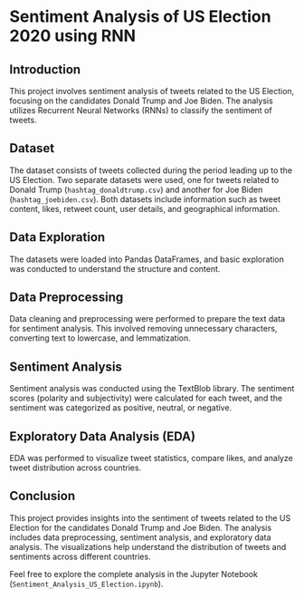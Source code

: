 # Sentiment Analysis of US Election 2020 using RNN

## Introduction
This project involves sentiment analysis of tweets related to the US Election, focusing on the candidates Donald Trump and Joe Biden. The analysis utilizes Recurrent Neural Networks (RNNs) to classify the sentiment of tweets.

## Dataset
The dataset consists of tweets collected during the period leading up to the US Election. Two separate datasets were used, one for tweets related to Donald Trump (`hashtag_donaldtrump.csv`) and another for Joe Biden (`hashtag_joebiden.csv`). Both datasets include information such as tweet content, likes, retweet count, user details, and geographical information.

## Data Exploration
The datasets were loaded into Pandas DataFrames, and basic exploration was conducted to understand the structure and content.

## Data Preprocessing
Data cleaning and preprocessing were performed to prepare the text data for sentiment analysis. This involved removing unnecessary characters, converting text to lowercase, and lemmatization.

## Sentiment Analysis
Sentiment analysis was conducted using the TextBlob library. The sentiment scores (polarity and subjectivity) were calculated for each tweet, and the sentiment was categorized as positive, neutral, or negative.

## Exploratory Data Analysis (EDA)
EDA was performed to visualize tweet statistics, compare likes, and analyze tweet distribution across countries.

## Conclusion
This project provides insights into the sentiment of tweets related to the US Election for the candidates Donald Trump and Joe Biden. The analysis includes data preprocessing, sentiment analysis, and exploratory data analysis. The visualizations help understand the distribution of tweets and sentiments across different countries.

Feel free to explore the complete analysis in the Jupyter Notebook (`Sentiment_Analysis_US_Election.ipynb`).
